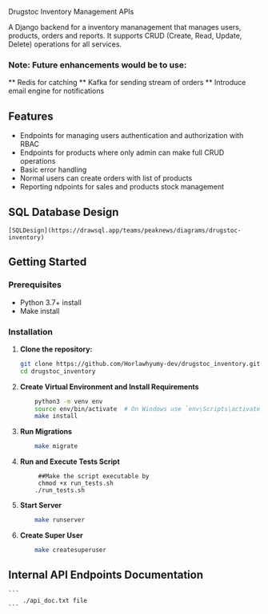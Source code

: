 Drugstoc Inventory Management APIs

A Django backend for a inventory mananagement that manages users, products, orders and reports. It supports CRUD (Create, Read, Update, Delete) operations for all services.

### Note: Future enhancements would be to use:
** Redis for catching
** Kafka for sending stream of orders
** Introduce email engine for notifications

## Features

- Endpoints for managing users authentication and authorization with RBAC
- Endpoints for products where only admin can make full CRUD operations
- Basic error handling
- Normal users can create orders with list of products
- Reporting ndpoints for sales and products stock management


## SQL Database Design

    [SQLDesign](https://drawsql.app/teams/peaknews/diagrams/drugstoc-inventory)

## Getting Started

### Prerequisites

- Python 3.7+ install
- Make install

### Installation

1. **Clone the repository:**

   ```bash
   git clone https://github.com/Horlawhyumy-dev/drugstoc_inventory.git
   cd drugstoc_inventory


2.  **Create Virtual Environment and Install Requirements**
    ```bash
        python3 -m venv env
        source env/bin/activate  # On Windows use `env\Scripts\activate`
        make install
    ```

3. **Run Migrations**
    ```bash
        make migrate
    ```

4. **Run and Execute Tests Script**

    ```
         ##Make the script executable by
         chmod +x run_tests.sh
        ./run_tests.sh
    ```

5. **Start Server**

    ```bash
        make runserver
    ```
6. **Create Super User**

    ```bash
        make createsuperuser
    ```

## Internal API Endpoints Documentation

    ```
        ./api_doc.txt file
    ```
